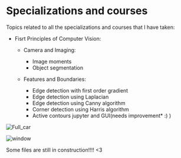 # Specializations and courses

Topics related to all the specializations and courses that I have taken:

- Fisrt Principles of Computer Vision:

  - Camera and Imaging:
	
    - Image moments
    - Object segmentation
		
  - Features and Boundaries:
	
    - Edge detection with first order gradient
    - Edge detection using Laplacian
    - Edge detection using Canny algorithm
    - Corner detection using Harris algorithm
    - Active contours jupyter and GUI(needs improvement* :) )
    
	
![Full_car](https://user-images.githubusercontent.com/52584370/205521689-f88bf27f-7a9c-4701-83a4-f50ad414d968.png=250x450)

![window](https://user-images.githubusercontent.com/52584370/205521742-ac1aa0cf-f799-4204-8358-648c131821ee.png=250x450)

 
Some files are still in construction!!!! <3 
